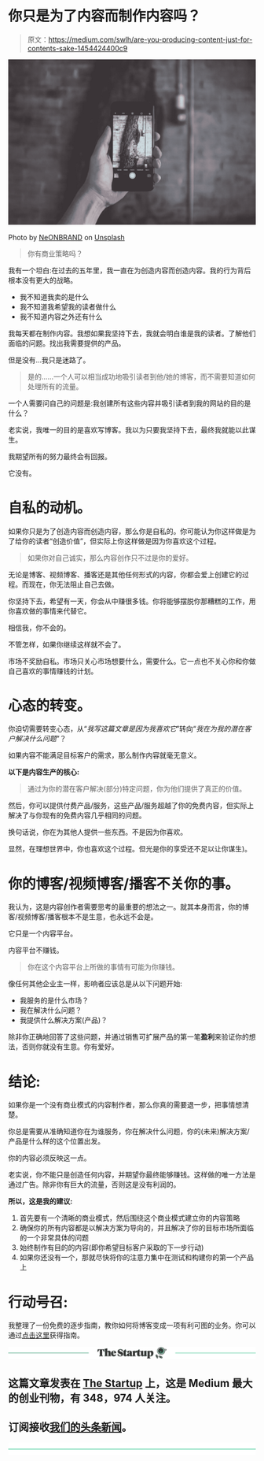 # 你只是为了内容而制作内容吗？

> 原文：<https://medium.com/swlh/are-you-producing-content-just-for-contents-sake-1454424400c9>

![](img/01799345ad1a8c0e0c401b02dd54d1e4.png)

Photo by [NeONBRAND](https://unsplash.com/photos/KbUb9A46lV8?utm_source=unsplash&utm_medium=referral&utm_content=creditCopyText) on [Unsplash](https://unsplash.com/search/photos/blogger?utm_source=unsplash&utm_medium=referral&utm_content=creditCopyText)

> 你有商业策略吗？

我有一个坦白:在过去的五年里，我一直在为创造内容而创造内容。我的行为背后根本没有更大的战略。

*   我不知道我卖的是什么
*   我不知道我希望我的读者做什么
*   我不知道内容之外还有什么

我每天都在制作内容。我想如果我坚持下去，我就会明白谁是我的读者。了解他们面临的问题。找出我需要提供的产品。

但是没有…我只是迷路了。

> 是的……一个人可以相当成功地吸引读者到他/她的博客，而不需要知道如何处理所有的流量。

一个人需要问自己的问题是:我创建所有这些内容并吸引读者到我的网站的目的是什么？

老实说，我唯一的目的是喜欢写博客。我以为只要我坚持下去，最终我就能以此谋生。

我期望所有的努力最终会有回报。

它没有。

# 自私的动机。

如果你只是为了创造内容而创造内容，那么你是自私的。你可能认为你这样做是为了给你的读者“创造价值”，但实际上你这样做是因为你喜欢这个过程。

> 如果你对自己诚实，那么内容创作只不过是你的爱好。

无论是博客、视频博客、播客还是其他任何形式的内容，你都会爱上创建它的过程。而现在，你无法阻止自己去做。

你坚持下去，希望有一天，你会从中赚很多钱。你将能够摆脱你那糟糕的工作，用你喜欢做的事情来代替它。

相信我，你不会的。

不管怎样，如果你继续这样就不会了。

市场不奖励自私。市场只关心市场想要什么，需要什么。它一点也不关心你和你做自己喜欢的事情赚钱的计划。

# 心态的转变。

你迫切需要转变心态，从“*我写这篇文章是因为我喜欢它*”转向“*我在为我的潜在客户解决什么问题*”？

如果内容不能满足目标客户的需求，那么制作内容就毫无意义。

**以下是内容生产的核心:**

> 通过为你的潜在客户解决(部分)特定问题，你为他们提供了真正的价值。

然后，你可以提供付费产品/服务，这些产品/服务超越了你的免费内容，但实际上解决了与你现有的免费内容几乎相同的问题。

换句话说，你在为其他人提供一些东西。不是因为你喜欢。

显然，在理想世界中，你也喜欢这个过程。但光是你的享受还不足以让你谋生)。

# 你的博客/视频博客/播客不关你的事。

我认为，这是内容创作者需要思考的最重要的想法之一。就其本身而言，你的博客/视频博客/播客根本不是生意，也永远不会是。

它只是一个内容平台。

内容平台不赚钱。

> 你在这个内容平台上所做的事情有可能为你赚钱。

像任何其他企业主一样，影响者应该总是从以下问题开始:

*   我服务的是什么市场？
*   我在解决什么问题？
*   我提供什么解决方案(产品)？

除非你正确地回答了这些问题，并通过销售可扩展产品的第一笔**盈利**来验证你的想法，否则你就没有生意。你有爱好。

# 结论:

如果你是一个没有商业模式的内容制作者，那么你真的需要退一步，把事情想清楚。

你总是需要从准确知道你在为谁服务，你在解决什么问题，你的(未来)解决方案/产品是什么样的这个位置出发。

你的内容必须反映这一点。

老实说，你不能只是创造任何内容，并期望你最终能够赚钱。这样做的唯一方法是通过广告。除非你有巨大的流量，否则这是没有利润的。

**所以，这是我的建议:**

1.  首先要有一个清晰的商业模式，然后围绕这个商业模式建立你的内容策略
2.  确保你的所有内容都是以解决方案为导向的，并且解决了你的目标市场所面临的一个非常具体的问题
3.  始终制作有目的的内容(即你希望目标客户采取的下一步行动)
4.  如果你还没有一个，那就尽快将你的注意力集中在测试和构建你的第一个产品上

# 行动号召:

我整理了一份免费的逐步指南，教你如何将博客变成一项有利可图的业务。你可以通过[点击这里](https://mailchi.mp/b25ad9dbbbeb/blog-to-business)获得指南。

[![](img/308a8d84fb9b2fab43d66c117fcc4bb4.png)](https://medium.com/swlh)

## 这篇文章发表在 [The Startup](https://medium.com/swlh) 上，这是 Medium 最大的创业刊物，有 348，974 人关注。

## 订阅接收[我们的头条新闻](http://growthsupply.com/the-startup-newsletter/)。

[![](img/b0164736ea17a63403e660de5dedf91a.png)](https://medium.com/swlh)